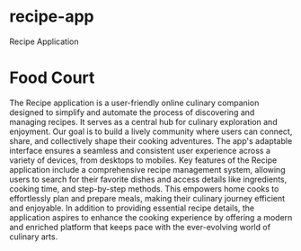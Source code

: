 # recipe-app
Recipe Application
# Food Court
The Recipe application is a user-friendly online culinary companion designed to simplify and automate the process of discovering and managing recipes. It serves as a central hub for culinary exploration and enjoyment.
Our goal is to build a lively community where users can connect, share, and collectively shape their cooking adventures. The app's adaptable interface ensures a seamless and consistent user experience across a variety of devices, from desktops to mobiles.
Key features of the Recipe application include a comprehensive recipe management system, allowing users to search for their favorite dishes and access details like ingredients, cooking time, and step-by-step methods. This empowers home cooks to effortlessly plan and prepare meals, making their culinary journey efficient and enjoyable.
In addition to providing essential recipe details, the application aspires to enhance the cooking experience by offering a modern and enriched platform that keeps pace with the ever-evolving world of culinary arts. 

